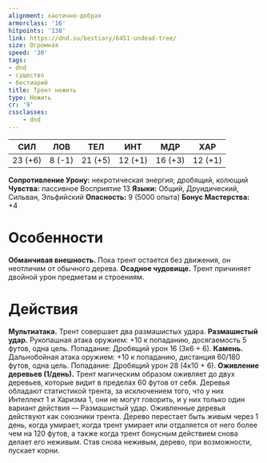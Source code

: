 ```yaml
---
alignment: хаотично-добрая
armorclass: '16'
hitpoints: '138'
link: https://dnd.su/bestiary/6451-undead-tree/
size: Огромная
speed: '30'
tags:
- dnd
- существо
- бестиарий
title: Трент нежить
type: Нежить
cr: '9'
cssclasses:
    - dnd
---
```



| СИЛ | ЛОВ | ТЕЛ | ИНТ | МДР | ХАР |
|---|---|---|---|---|---|
| 23 (+6) | 8 (-1) | 21 (+5) | 12 (+1) | 16 (+3) | 12 (+1) |
**Сопротивление Урону:** некротическая энергия; дробящий, колющий
**Чувства:** пассивное Восприятие 13
**Языки:** Общий, Друидический, Сильван, Эльфийский
**Опасность:** 9 (5000 опыта)
**Бонус Мастерства:** +4


# Особенности
**Обманчивая внешность.** Пока трент остается без движения, он неотличим от обычного дерева.
**Осадное чудовище.** Трент причиняет двойной урон предметам и строениям.


# Действия
**Мультиатака.** Трент совершает два размашистых удара.
**Размашистый удар.** Рукопашная атака оружием: +10 к попаданию, досягаемость 5 футов, одна цель. Попадание: Дробящий урон 16 (3к6 + 6).
**Камень.** Дальнобойная атака оружием: +10 к попаданию, дистанция 60/180 футов, одна цель. Попадание: Дробящий урон 28 (4к10 + 6).
**Оживление деревьев (1/день).** Трент магическим образом оживляет до двух деревьев, которые видит в пределах 60 футов от себя. Деревья обладают статистикой трента, за исключением того, что у них Интеллект 1 и Харизма 1, они не могут говорить, и у них только один вариант действия — Размашистый удар. Оживленные деревья действуют как союзники трента. Дерево перестает быть живым через 1 день, когда умирает, когда трент умирает или отдаляется от него более чем на 120 футов, а также когда трент бонусным действием снова делает его неживым. Став снова неживым, дерево, при возможности, пускает корни.